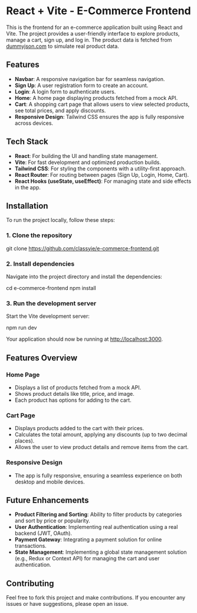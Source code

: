# React + Vite - E-Commerce Frontend

This is the frontend for an e-commerce application built using React and Vite. The project provides a user-friendly interface to explore products, manage a cart, sign up, and log in. The product data is fetched from [dummyjson.com](https://dummyjson.com/products?limit=10) to simulate real product data.

## Features

- **Navbar**: A responsive navigation bar for seamless navigation.
- **Sign Up**: A user registration form to create an account.
- **Login**: A login form to authenticate users.
- **Home**: A home page displaying products fetched from a mock API.
- **Cart**: A shopping cart page that allows users to view selected products, see total prices, and apply discounts.
- **Responsive Design**: Tailwind CSS ensures the app is fully responsive across devices.
  
## Tech Stack

- **React**: For building the UI and handling state management.
- **Vite**: For fast development and optimized production builds.
- **Tailwind CSS**: For styling the components with a utility-first approach.
- **React Router**: For routing between pages (Sign Up, Login, Home, Cart).
- **React Hooks (useState, useEffect)**: For managing state and side effects in the app.

## Installation

To run the project locally, follow these steps:

### 1. Clone the repository

git clone https://github.com/classyie/e-commerce-frontend.git

### 2. Install dependencies

Navigate into the project directory and install the dependencies:

cd e-commerce-frontend
npm install

### 3. Run the development server

Start the Vite development server:

npm run dev

Your application should now be running at [http://localhost:3000](http://localhost:3000).

## Features Overview

### Home Page

- Displays a list of products fetched from a mock API.
- Shows product details like title, price, and image.
- Each product has options for adding to the cart.

### Cart Page

- Displays products added to the cart with their prices.
- Calculates the total amount, applying any discounts (up to two decimal places).
- Allows the user to view product details and remove items from the cart.

### Responsive Design

- The app is fully responsive, ensuring a seamless experience on both desktop and mobile devices.
  
## Future Enhancements

- **Product Filtering and Sorting**: Ability to filter products by categories and sort by price or popularity.
- **User Authentication**: Implementing real authentication using a real backend (JWT, OAuth).
- **Payment Gateway**: Integrating a payment solution for online transactions.
- **State Management**: Implementing a global state management solution (e.g., Redux or Context API) for managing the cart and user authentication.

## Contributing

Feel free to fork this project and make contributions. If you encounter any issues or have suggestions, please open an issue.